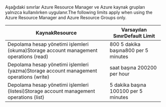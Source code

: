 <span data-ttu-id="62b84-101">Aşağıdaki sınırlar Azure Resource Manager ve Azure kaynak grupları yalnızca kullanılırken uygulanır.</span><span class="sxs-lookup"><span data-stu-id="62b84-101">The following limits apply when using the Azure Resource Manager and Azure Resource Groups only.</span></span>

| <span data-ttu-id="62b84-102">Kaynak</span><span class="sxs-lookup"><span data-stu-id="62b84-102">Resource</span></span> | <span data-ttu-id="62b84-103">Varsayılan Sınır</span><span class="sxs-lookup"><span data-stu-id="62b84-103">Default Limit</span></span> |
| --- | --- |
| <span data-ttu-id="62b84-104">Depolama hesap yönetimi işlemleri (okuma)</span><span class="sxs-lookup"><span data-stu-id="62b84-104">Storage account management operations (read)</span></span> |<span data-ttu-id="62b84-105">800 5 dakika başına</span><span class="sxs-lookup"><span data-stu-id="62b84-105">800 per 5 minutes</span></span> |
| <span data-ttu-id="62b84-106">Depolama hesap yönetimi işlemleri (yazma)</span><span class="sxs-lookup"><span data-stu-id="62b84-106">Storage account management operations (write)</span></span> |<span data-ttu-id="62b84-107">saat başına 200</span><span class="sxs-lookup"><span data-stu-id="62b84-107">200 per hour</span></span> |
| <span data-ttu-id="62b84-108">Depolama hesap yönetimi işlemleri (listesi)</span><span class="sxs-lookup"><span data-stu-id="62b84-108">Storage account management operations (list)</span></span> |<span data-ttu-id="62b84-109">5 dakika başına 100</span><span class="sxs-lookup"><span data-stu-id="62b84-109">100 per 5 minutes</span></span> |

